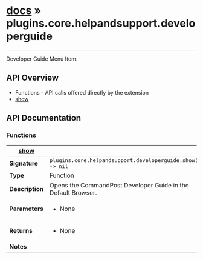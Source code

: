 # [docs](index.md) » plugins.core.helpandsupport.developerguide
---

Developer Guide Menu Item.

## API Overview
* Functions - API calls offered directly by the extension
 * [show](#show)

## API Documentation

### Functions

| [show](#show)         |                                                                                     |
| --------------------------------------------|-------------------------------------------------------------------------------------|
| **Signature**                               | `plugins.core.helpandsupport.developerguide.show() -> nil`                                                                    |
| **Type**                                    | Function                                                                     |
| **Description**                             | Opens the CommandPost Developer Guide in the Default Browser.                                                                     |
| **Parameters**                              | <ul><li>None</li></ul> |
| **Returns**                                 | <ul><li>None</li></ul>          |
| **Notes**                                   | <ul></ul>                |

